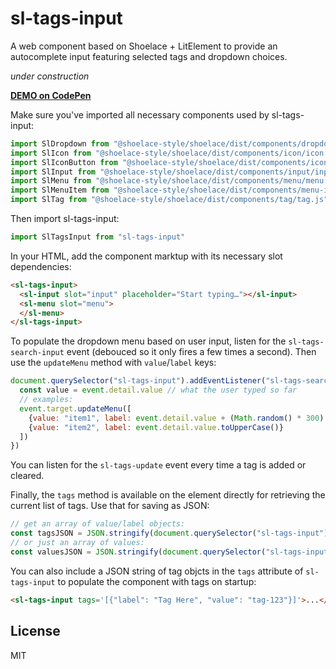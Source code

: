 # sl-tags-input

A web component based on Shoelace + LitElement to provide an autocomplete input featuring selected tags and dropdown choices.

_under construction_

**[DEMO on CodePen](https://codepen.io/jaredcwhite/pen/LYbmwgz)**

Make sure you've imported all necessary components used by sl-tags-input:

```js
import SlDropdown from "@shoelace-style/shoelace/dist/components/dropdown/dropdown.js"
import SlIcon from "@shoelace-style/shoelace/dist/components/icon/icon.js"
import SlIconButton from "@shoelace-style/shoelace/dist/components/icon-button/icon-button.js"
import SlInput from "@shoelace-style/shoelace/dist/components/input/input.js"
import SlMenu from "@shoelace-style/shoelace/dist/components/menu/menu.js"
import SlMenuItem from "@shoelace-style/shoelace/dist/components/menu-item/menu-item.js"
import SlTag from "@shoelace-style/shoelace/dist/components/tag/tag.js"
```

Then import sl-tags-input:

```js
import SlTagsInput from "sl-tags-input"
```

In your HTML, add the component marktup with its necessary slot dependencies:

```html
<sl-tags-input>
  <sl-input slot="input" placeholder="Start typing…"></sl-input>
  <sl-menu slot="menu">
  </sl-menu>
</sl-tags-input>
```

To populate the dropdown menu based on user input, listen for the `sl-tags-search-input` event (debouced so it only fires a few times a second). Then use the `updateMenu` method with `value`/`label` keys:

```js
document.querySelector("sl-tags-input").addEventListener("sl-tags-search-input", (event) => {
  const value = event.detail.value // what the user typed so far
  // examples:
  event.target.updateMenu([
    {value: "item1", label: event.detail.value + (Math.random() * 300).toFixed()},
    {value: "item2", label: event.detail.value.toUpperCase()}
  ])
})
```

You can listen for the `sl-tags-update` event every time a tag is added or cleared.

Finally, the `tags` method is available on the element directly for retrieving the current list of tags. Use that for saving as JSON:

```js
// get an array of value/label objects:
const tagsJSON = JSON.stringify(document.querySelector("sl-tags-input").tags)
// or just an array of values:
const valuesJSON = JSON.stringify(document.querySelector("sl-tags-input").tags.map(item => item.value))
```

You can also include a JSON string of tag objcts in the `tags` attribute of `sl-tags-input` to populate the component with tags on startup:

```html
<sl-tags-input tags='[{"label": "Tag Here", "value": "tag-123"}]'>...</sl-tags-input>
```

## License

MIT
